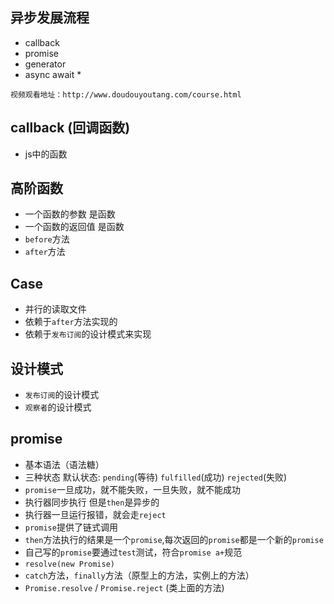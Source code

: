## 异步发展流程
- callback 
- promise
- generator
- async await *
```
视频观看地址：http://www.doudouyoutang.com/course.html
```

## callback (回调函数)
- js中的函数

## 高阶函数
- 一个函数的参数 是函数
- 一个函数的返回值  是函数
- `before`方法
- `after`方法

## Case
- 并行的读取文件
- 依赖于`after`方法实现的
- 依赖于`发布订阅`的设计模式来实现

## 设计模式
- `发布订阅`的设计模式
- `观察者`的设计模式

## promise
- 基本语法（语法糖）
- 三种状态 默认状态: `pending`(等待) `fulfilled`(成功) `rejected`(失败)
- `promise`一旦成功，就不能失败，一旦失败，就不能成功
- 执行器同步执行 但是`then`是异步的
- 执行器一旦运行报错，就会走`reject`
- `promise`提供了链式调用
- `then`方法执行的结果是一个`promise`,每次返回的`promise`都是一个新的`promise`
- 自己写的`promise`要通过`test`测试，符合`promise a+`规范
- `resolve(new Promise)`
- `catch`方法，`finally`方法（原型上的方法，实例上的方法）
- `Promise.resolve` / `Promise.reject` (类上面的方法)